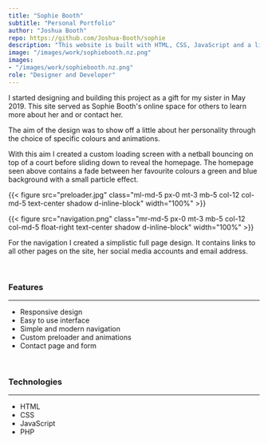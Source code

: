 ```yaml
---
title: "Sophie Booth"
subtitle: "Personal Portfolio"
author: "Joshua Booth"
repo: https://github.com/Joshua-Booth/sophie
description: "This website is built with HTML, CSS, JavaScript and a little bit of PHP."
image: "/images/work/sophiebooth.nz.png"
images:
- "/images/work/sophiebooth.nz.png"
role: "Designer and Developer"
---
```


I started designing and building this project as a gift for my sister in May 2019. This site served as Sophie Booth's online space for others to learn more about her and or contact her.

The aim of the design was to show off a little about her personality through the choice of specific colours and animations. 

With this aim I created a custom loading screen with a netball bouncing on top of a court before sliding down to reveal the homepage. The homepage seen above contains a fade between her favourite colours a green and blue background with a small particle effect.


{{< figure src="preloader.jpg" class="ml-md-5 px-0 mt-3 mb-5 col-12 col-md-5 text-center shadow d-inline-block" width="100%" >}}

{{< figure src="navigation.png" class="mr-md-5 px-0 mt-3 mb-5 col-12 col-md-5 float-right text-center shadow d-inline-block" width="100%" >}}

For the navigation I created a simplistic full page design. It contains links to all other pages on the site, her social media accounts and email address.

<br>

### Features

---

* Responsive design
* Easy to use interface
* Simple and modern navigation
* Custom preloader and animations
* Contact page and form

<br>

### Technologies

---

* HTML
* CSS
* JavaScript
* PHP
